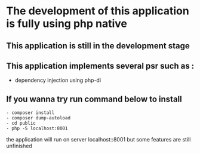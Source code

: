 # The development of this application is fully using php native

## This application is still in the development stage

## This application implements several psr such as :
- dependency injection using php-di

## If you wanna try run command below to install
```
- composer install
- composer dump-autoload
- cd public
- php -S localhost:8001
```
the application will run on server localhost::8001
but some features are still unfinished
